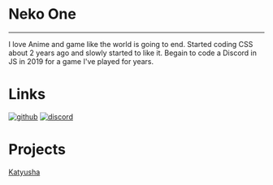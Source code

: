 
# Neko One
---
  I love Anime and game like the world is going to end. Started coding CSS about 2 years ago and slowly started to like it. Begain to code a Discord in JS in 2019 for a game I've played for years.

# Links

[![github](https://github.githubassets.com/images/modules/logos_page/GitHub-Mark.png)](https://github.com/NekoOne)
[![discord](https://discordapp.com/assets/9babbea9acbfec5302d832bae6c3c184.svg)](https://discordapp.com/invite/44d5THq)

# Projects

[Katyusha]()
